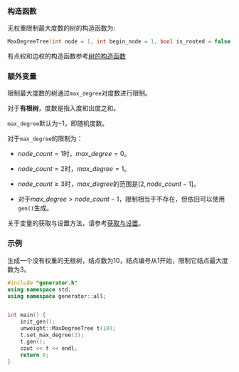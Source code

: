 ### 构造函数

无权重限制最大度数的树的构造函数为:

```cpp
MaxDegreeTree(int node = 1, int begin_node = 1, bool is_rooted = false, int root = 1, int max_degree = -1)
```

有点权和边权的构造函数参考[树的构造函数](/user/rand_tree/basic_tree_graph.md#构造函数)

### 额外变量

限制最大度数的树通过`max_degree`对度数进行限制。

对于**有根树**，度数是指入度和出度之和。

`max_degree`默认为$-1$，即随机度数。

对于`max_degree`的限制为：

- $node\_count = 1$时，$max\_degree = 0$。

- $node\_count = 2$时，$max\_degree = 1$。

- $node\_count \ge 3$时，$max\_degree$的范围是$[2, node\_count - 1]$。

- 对于$max\_degree \gt node\_count - 1$，限制相当于不存在，但依旧可以使用`gen()`生成。

关于变量的获取与设置方法，请参考[获取与设置](/user/tools/setter_getter.md)。

### 示例

生成一个没有权重的无根树，结点数为$10$，结点编号从$1$开始，限制它结点最大度数为$3$。

```cpp
#include "generator.h"
using namespace std;
using namespace generator::all;


int main() {
    init_gen();
    unweight::MaxDegreeTree t(10);
    t.set_max_degree(3);
    t.gen();
    cout << t << endl;
    return 0;
}
```